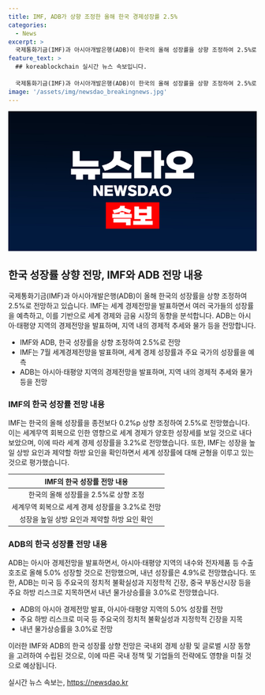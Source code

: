 ```yaml
---
title: IMF, ADB가 상향 조정한 올해 한국 경제성장률 2.5%
categories:
  - News
excerpt: >
  국제통화기금(IMF)과 아시아개발은행(ADB)이 한국의 올해 성장률을 상향 조정하여 2.5%로 전망했다. IMF는 아시아 지역의 수출 증가 등으로 세계 경제가 양호한 성장세를 유지할 것으로 보고, 세계 성장률은 3.2%로 전망했다. 반면, ADB는 아시아·태평양 지역은 내수와 수출 호조로 올해 5.0% 성장할 것으로 전망하였다. 미국 등 주요국의 정치적 불확실성과 중국 부동산시장 등이 하방 리스크 요인으로 지목되었다.
feature_text: >
  ## koreablockchain 실시간 뉴스 속보입니다.

  국제통화기금(IMF)과 아시아개발은행(ADB)이 한국의 올해 성장률을 상향 조정하여 2.5%로 전망했다. IMF는 아시아 지역의 수출 증가 등으로 세계 경제가 양호한 성장세를 유지할 것으로 보고, 세계 성장률은 3.2%로 전망했다. 반면, ADB는 아시아·태평양 지역은 내수와 수출 호조로 올해 5.0% 성장할 것으로 전망하였다. 미국 등 주요국의 정치적 불확실성과 중국 부동산시장 등이 하방 리스크 요인으로 지목되었다.
image: '/assets/img/newsdao_breakingnews.jpg'
---
```


<p><img src="/assets/img/newsdao_breakingnews.jpg" alt="koreablockchain 속보" /></p>

<h2 data-ke-size="size26">한국 성장률 상향 전망, IMF와 ADB 전망 내용</h2>

<p data-ke-size="size16">국제통화기금(IMF)과 아시아개발은행(ADB)이 올해 한국의 성장률을 상향 조정하여 2.5%로 전망하고 있습니다. IMF는 세계 경제전망을 발표하면서 여러 국가들의 성장률을 예측하고, 이를 기반으로 세계 경제와 금융 시장의 동향을 분석합니다. ADB는 아시아·태평양 지역의 경제전망을 발표하며, 지역 내의 경제적 추세와 물가 등을 전망합니다.</p>

<ul>
<li>IMF와 ADB, 한국 성장률을 상향 조정하여 2.5%로 전망</li>
<li>IMF는 7월 세계경제전망을 발표하며, 세계 경제 성장률과 주요 국가의 성장률을 예측</li>
<li>ADB는 아시아·태평양 지역의 경제전망을 발표하며, 지역 내의 경제적 추세와 물가 등을 전망</li>
</ul>

<h3 data-ke-size="size24">IMF의 한국 성장률 전망 내용</h3>

<p data-ke-size="size16">IMF는 한국의 올해 성장률을 종전보다 0.2%p 상향 조정하여 2.5%로 전망했습니다. 이는 세계무역 회복으로 인한 영향으로 세계 경제가 양호한 성장세를 보일 것으로 내다보았으며, 이에 따라 세계 경제 성장률을 3.2%로 전망했습니다. 또한, IMF는 성장을 높일 상방 요인과 제약할 하방 요인을 확인하면서 세계 성장률에 대해 균형을 이루고 있는 것으로 평가했습니다.</p>

<table>
<thead>
<tr>
<th style="text-align: center;">IMF의 한국 성장률 전망 내용</th>
</tr>
</thead>
<tbody>
<tr>
<td style="text-align: center;">한국의 올해 성장률을 2.5%로 상향 조정</td>
<tr>
<td style="text-align: center;">세계무역 회복으로 세계 경제 성장률을 3.2%로 전망</td>
<tr>
<td style="text-align: center;">성장을 높일 상방 요인과 제약할 하방 요인 확인</td>
</tr>
</tbody>
</table>

<h3 data-ke-size="size24">ADB의 한국 성장률 전망 내용</h3>

<p data-ke-size="size16">ADB는 아시아 경제전망을 발표하면서, 아시아·태평양 지역의 내수와 전자제품 등 수출 호조로 올해 5.0% 성장할 것으로 전망했으며, 내년 성장률은 4.9%로 전망했습니다. 또한, ADB는 미국 등 주요국의 정치적 불확실성과 지정학적 긴장, 중국 부동산시장 등을 주요 하방 리스크로 지목하면서 내년 물가상승률을 3.0%로 전망했습니다.</p>

<ul>
<li>ADB의 아시아 경제전망 발표, 아시아·태평양 지역의 5.0% 성장률 전망</li>
<li>주요 하방 리스크로 미국 등 주요국의 정치적 불확실성과 지정학적 긴장을 지목</li>
<li>내년 물가상승률을 3.0%로 전망</li>
</ul>

<p data-ke-size="size16">이러한 IMF와 ADB의 한국 성장률 상향 전망은 국내외 경제 상황 및 글로벌 시장 동향을 고려하여 수립된 것으로, 이에 따른 국내 정책 및 기업들의 전략에도 영향을 미칠 것으로 예상됩니다.</p>
실시간 뉴스 속보는, <a href="https://newsdao.kr" rel="dofollow">https://newsdao.kr</a>


